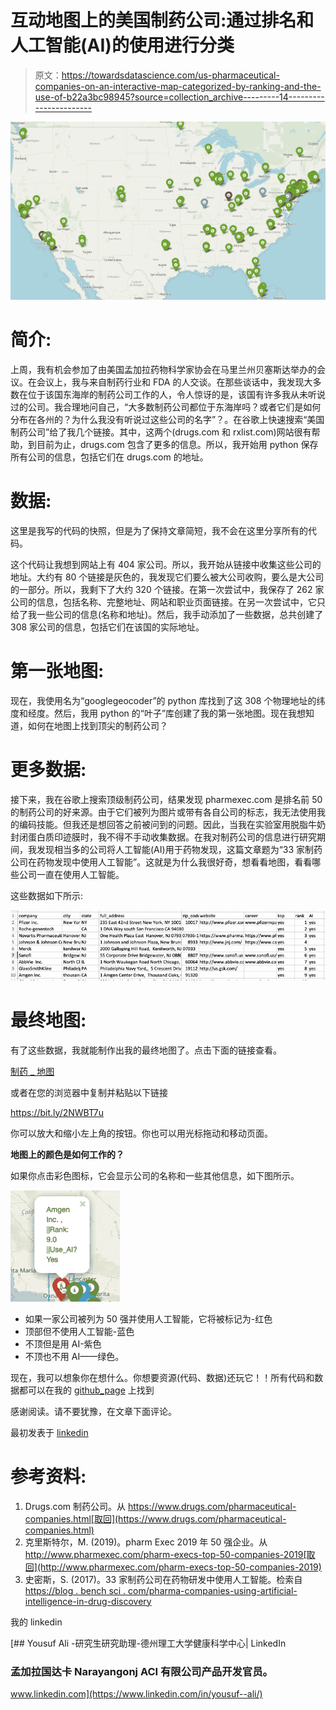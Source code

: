 # 互动地图上的美国制药公司:通过排名和人工智能(AI)的使用进行分类

> 原文：<https://towardsdatascience.com/us-pharmaceutical-companies-on-an-interactive-map-categorized-by-ranking-and-the-use-of-b22a3bc98945?source=collection_archive---------14----------------------->

![](img/088761635a133b5c480ab26e1d76a13f.png)

# **简介:**

上周，我有机会参加了由美国孟加拉药物科学家协会在马里兰州贝塞斯达举办的会议。在会议上，我与来自制药行业和 FDA 的人交谈。在那些谈话中，我发现大多数在位于该国东海岸的制药公司工作的人，令人惊讶的是，该国有许多我从未听说过的公司。我合理地问自己，“大多数制药公司都位于东海岸吗？或者它们是如何分布在各州的？为什么我没有听说过这些公司的名字”？。在谷歌上快速搜索“美国制药公司”给了我几个链接。其中，这两个(drugs.com 和 rxlist.com)网站很有帮助，到目前为止，drugs.com 包含了更多的信息。所以，我开始用 python 保存所有公司的信息，包括它们在 drugs.com 的地址。

# 数据:

这里是我写的代码的快照，但是为了保持文章简短，我不会在这里分享所有的代码。

这个代码让我想到网站上有 404 家公司。所以，我开始从链接中收集这些公司的地址。大约有 80 个链接是灰色的，我发现它们要么被大公司收购，要么是大公司的一部分。所以，我剩下了大约 320 个链接。在第一次尝试中，我保存了 262 家公司的信息，包括名称、完整地址、网站和职业页面链接。在另一次尝试中，它只给了我一些公司的信息(名称和地址)。然后，我手动添加了一些数据，总共创建了 308 家公司的信息，包括它们在该国的实际地址。

# 第一张地图:

现在，我使用名为“googlegeocoder”的 python 库找到了这 308 个物理地址的纬度和经度。然后，我用 python 的“叶子”库创建了我的第一张地图。现在我想知道，如何在地图上找到顶尖的制药公司？

# 更多数据:

接下来，我在谷歌上搜索顶级制药公司，结果发现 pharmexec.com 是排名前 50 的制药公司的好来源。由于它们被列为图片或带有各自公司的标志，我无法使用我的编码技能。但我还是想回答之前被问到的问题。因此，当我在实验室用脱脂牛奶封闭蛋白质印迹膜时，我不得不手动收集数据。在我对制药公司的信息进行研究期间，我发现相当多的公司将人工智能(AI)用于药物发现，这篇文章题为“33 家制药公司在药物发现中使用人工智能”。这就是为什么我很好奇，想看看地图，看看哪些公司一直在使用人工智能。

这些数据如下所示:

![](img/a8cec042fa31288e4fd10c4d71b61104.png)

# 最终地图:

有了这些数据，我就能制作出我的最终地图了。点击下面的链接查看。

[制药 _ 地图](http://yousufali.net/blog_documents/us_pharma_map.html)

或者在您的浏览器中复制并粘贴以下链接

https://bit.ly/2NWBT7u

你可以放大和缩小左上角的按钮。你也可以用光标拖动和移动页面。

**地图上的颜色是如何工作的？**

如果你点击彩色图标，它会显示公司的名称和一些其他信息，如下图所示。

![](img/87dfc6df8c06833c1bacd4f5c4034b06.png)

*   如果一家公司被列为 50 强并使用人工智能，它将被标记为-红色
*   顶部但不使用人工智能-蓝色
*   不顶但是用 AI-紫色
*   不顶也不用 AI——绿色。

现在，我可以想象你在想什么。你想要资源(代码、数据)还玩它！！所有代码和数据都可以在我的 [github_page](https://github.com/Yousuf28/US_Pharmaceutical_Map) 上找到

感谢阅读。请不要犹豫，在文章下面评论。

最初发表于 [linkedin](https://www.linkedin.com/pulse/interactive-map-pharmaceutical-companies-usa-yousuf-ali/)

# 参考资料:

1.  Drugs.com 制药公司。从 https://www.drugs.com/pharmaceutical-companies.html[取回](https://www.drugs.com/pharmaceutical-companies.html)
2.  克里斯特尔，M. (2019)。pharm Exec 2019 年 50 强企业。从 http://www.pharmexec.com/pharm-execs-top-50-companies-2019[取回](http://www.pharmexec.com/pharm-execs-top-50-companies-2019)
3.  史密斯，S. (2017)。33 家制药公司在药物研发中使用人工智能。检索自[https://blog . bench sci . com/pharma-companies-using-artificial-intelligence-in-drug-discovery](https://blog.benchsci.com/pharma-companies-using-artificial-intelligence-in-drug-discovery)

我的 linkedin

[](https://www.linkedin.com/in/yousuf--ali/) [## Yousuf Ali -研究生研究助理-德州理工大学健康科学中心| LinkedIn

### 孟加拉国达卡 Narayangonj ACI 有限公司产品开发官员。

www.linkedin.com](https://www.linkedin.com/in/yousuf--ali/)